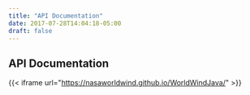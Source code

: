 ```yaml
---
title: "API Documentation"
date: 2017-07-28T14:04:18-05:00
draft: false
---
```


## API Documentation

{{< iframe url="https://nasaworldwind.github.io/WorldWindJava/" >}}
